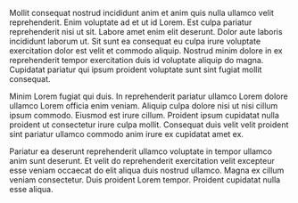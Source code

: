 Mollit consequat nostrud incididunt anim et anim quis nulla ullamco velit reprehenderit. Enim voluptate ad et ut id Lorem. Est culpa pariatur reprehenderit nisi ut sit. Labore amet enim elit deserunt. Dolor aute laboris incididunt laborum ut. Sit sunt ea consequat eu culpa irure voluptate exercitation dolor est velit et commodo aliquip. Nostrud minim dolore in ex reprehenderit tempor exercitation duis id voluptate aliquip do magna. Cupidatat pariatur qui ipsum proident voluptate sunt sint fugiat mollit consequat.

Minim Lorem fugiat qui duis. In reprehenderit pariatur ullamco Lorem dolore ullamco Lorem officia enim veniam. Aliquip culpa dolore nisi ut nisi cillum ipsum commodo. Eiusmod est irure cillum. Proident ipsum cupidatat nulla proident ut consectetur irure culpa mollit. Consequat duis velit velit proident sint pariatur ullamco commodo anim irure ex cupidatat amet ex.

Pariatur ea deserunt reprehenderit ullamco voluptate in tempor ullamco anim sunt deserunt. Et velit do reprehenderit exercitation velit excepteur esse veniam occaecat do elit aliqua duis nostrud ullamco. Magna ex cillum veniam consectetur. Duis proident Lorem tempor. Proident cupidatat nulla esse aliqua.